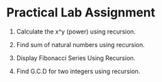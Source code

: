 # Practical Lab Assignment

1. Calculate the x^y (power) using recursion.

2. Find sum of natural numbers using recursion.

3. Display Fibonacci Series Using Recursion.

4. Find G.C.D for two integers using recursion.